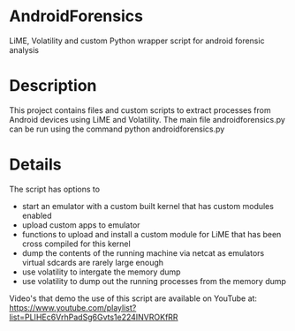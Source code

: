 # AndroidForensics
LiME, Volatility and custom Python wrapper script for android forensic analysis

# Description
This project contains files and custom scripts to extract processes from Android devices using LiME and Volatility.
The main file androidforensics.py can be run using the command python androidforensics.py

# Details
The script has options to
* start an emulator with a custom built kernel that has custom modules enabled
* upload custom apps to emulator
* functions to upload and install a custom module for LiME that has been cross compiled for this kernel
* dump the contents of the running machine via netcat as emulators virtual sdcards are rarely large enough
* use volatility to intergate the memory dump
* use volatility to dump out the running processes from the memory dump

Video's that demo the use of this script are available on YouTube at:
https://www.youtube.com/playlist?list=PLIHEc6VrhPadSg6Gvts1e224INVROKfRR
